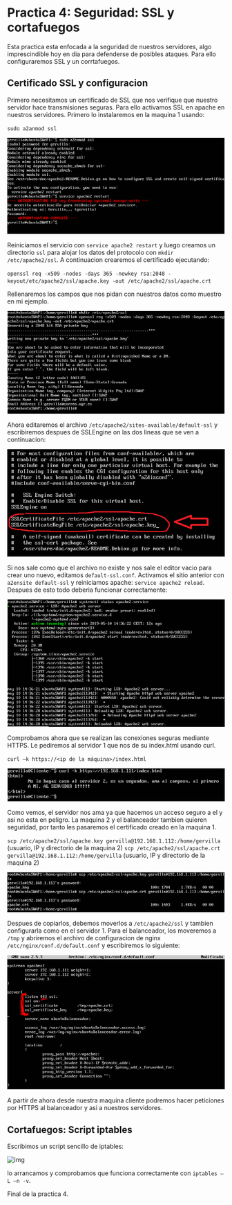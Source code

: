# Practica 4: Seguridad: SSL y cortafuegos

Esta practica esta enfocada a la seguridad de nuestros servidores, algo imprescindible hoy en dia para defenderse de posibles ataques. Para ello configuraremos SSL y un corrtafuegos.

## Certificado SSL y configuracion

Primero necesitamos un certificado de SSL que nos verifique que nuestro servidor hace transmisiones seguras. Para ello activamos SSL en apache en nuestros servidores. Primero lo instalaremos en la maquina 1 usando:

`sudo a2anmod ssl`

![img](https://github.com/Gervilla/SWAP/blob/master/Practica4/images/1_activarSSL.PNG)

Reiniciamos el servicio con `service apache2 restart` y luego creamos un directorio `ssl` para alojar los datos del protocolo con `mkdir /etc/apache2/ssl`. A continuacion crearemos el certificado ejecutando:

`openssl req -x509 -nodes -days 365 -newkey rsa:2048 -keyout/etc/apache2/ssl/apache.key -out /etc/apache2/ssl/apache.crt`

Rellenaremos los campos que nos pidan con nuestros datos como muestro en mi ejemplo.

![img](https://github.com/Gervilla/SWAP/blob/master/Practica4/images/2_keygenSSL.PNG)

Ahora editaremos el archivo `/etc/apache2/sites-available/default-ssl` y escribiremos despues de SSLEngine on las dos lineas que se ven a continuacion:

![img](https://github.com/Gervilla/SWAP/blob/master/Practica4/images/3_confSSL.PNG)

Si nos sale como que el archivo no existe y nos sale el editor vacio para crear uno nuevo, editamos `default-ssl.conf`. Activamos el sitio anterior con `a2ensite default-ssl` y reiniciamos apache: `service apache2 reload`. Despues de esto todo deberia funcionar correctamente:

![img](https://github.com/Gervilla/SWAP/blob/master/Practica4/images/4_SSL_OK.PNG)

Comprobamos ahora que se realizan las conexiones seguras mediante HTTPS. Le pediremos al servidor 1 que nos de su index.html usando curl.

`curl –k https://<ip de la máquina>/index.html`

![img](https://github.com/Gervilla/SWAP/blob/master/Practica4/images/5_pruebaSSL.PNG)

Como vemos, el servidor nos ama ya que hacemos un acceso seguro a el y asi no esta en peligro. La maquina 2 y el balanceador tambien quieren seguridad, por tanto les pasaremos el certificado creado en la maquina 1.

`scp /etc/apache2/ssl/apache.key gervilla@192.168.1.112:/home/gervilla` (usuario, IP y directorio de la maquina 2)
`scp /etc/apache2/ssl/apache.crt gervilla@192.168.1.112:/home/gervilla` (usuario, IP y directorio de la maquina 2)

![img](https://github.com/Gervilla/SWAP/blob/master/Practica4/images/6_copiaKey.PNG)

Despues de copiarlos, debemos moverlos a `/etc/apache2/ssl` y tambien configurarla como en el servidor 1. Para el balanceador, los moveremos a `/tmp` y abriremos el archivo de configuracion de nginx `/etc/nginx/conf.d/default.conf` y escribiremos lo siguiente:

![img](https://github.com/Gervilla/SWAP/blob/master/Practica4/images/7_conf_nginx.PNG)

A partir de ahora desde nuestra maquina cliente podremos hacer peticiones por HTTPS al balanceador y asi a nuestros servidores.

## Cortafuegos: Script iptables

Escribimos un script sencillo de iptables:

![img](https://github.com/Gervilla/SWAP/blob/master/Practica4/images/8_.PNG)

lo arrancamos y comprobamos que funciona correctamente con `iptables –L –n -v`.

Final de la practica 4.
